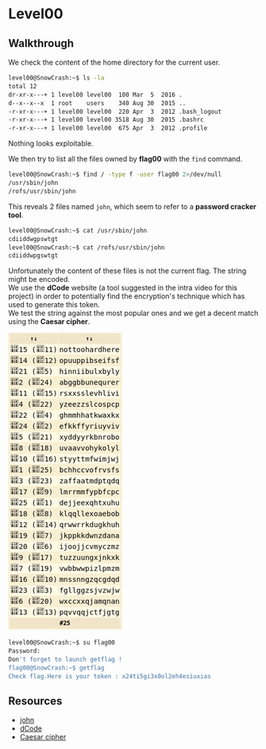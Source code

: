 # Level00

## Walkthrough

We check the content of the home directory for the current user.

```bash
level00@SnowCrash:~$ ls -la
total 12
dr-xr-x---+ 1 level00 level00  100 Mar  5  2016 .
d--x--x--x  1 root    users    340 Aug 30  2015 ..
-r-xr-x---+ 1 level00 level00  220 Apr  3  2012 .bash_logout
-r-xr-x---+ 1 level00 level00 3518 Aug 30  2015 .bashrc
-r-xr-x---+ 1 level00 level00  675 Apr  3  2012 .profile
```

Nothing looks exploitable.  

We then try to list all the files owned by **flag00** with the `find` command.

```bash
level00@SnowCrash:~$ find / -type f -user flag00 2>/dev/null
/usr/sbin/john
/rofs/usr/sbin/john
```
This reveals 2 files named `john`, which seem to refer to a **password cracker tool**.

```bash
level00@SnowCrash:~$ cat /usr/sbin/john
cdiiddwgpswtgt
level00@SnowCrash:~$ cat /rofs/usr/sbin/john
cdiiddwpgswtgt
```

Unfortunately the content of these files is not the current flag. The string might be encoded.  
We use the **dCode** website (a tool suggested in the intra video for this project) in order to potentially find the encryption's technique which has used to generate this token.  
We test the string against the most popular ones and we get a decent match using the **Caesar cipher**.

![dCode results](dCode_results.png)

```bash
level00@SnowCrash:~$ su flag00
Password: 
Don't forget to launch getflag !
flag00@SnowCrash:~$ getflag
Check flag.Here is your token : x24ti5gi3x0ol2eh4esiuxias
```

## Resources

- [john](https://www.openwall.com/john)
- [dCode](https://www.dcode.fr)
- [Caesar cipher](https://en.wikipedia.org/wiki/Caesar_cipher)
